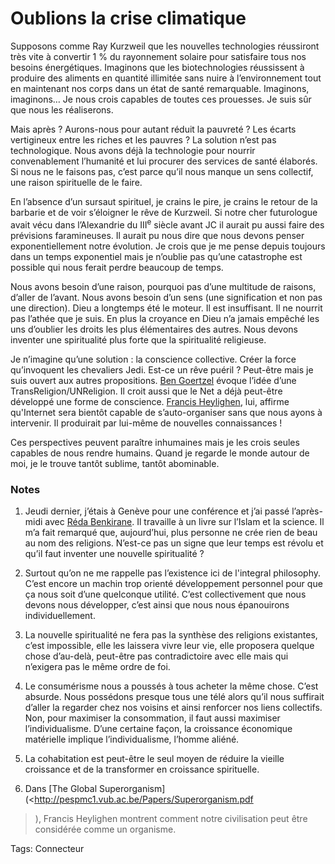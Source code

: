 # Oublions la crise climatique

Supposons comme Ray Kurzweil que les nouvelles technologies réussiront très vite à convertir 1 % du rayonnement solaire pour satisfaire tous nos besoins énergétiques. Imaginons que les biotechnologies réussissent à produire des aliments en quantité illimitée sans nuire à l’environnement tout en maintenant nos corps dans un état de santé remarquable. Imaginons, imaginons… Je nous crois capables de toutes ces prouesses. Je suis sûr que nous les réaliserons.

Mais après ? Aurons-nous pour autant réduit la pauvreté ? Les écarts vertigineux entre les riches et les pauvres ? La solution n’est pas technologique. Nous avons déjà la technologie pour nourrir convenablement l’humanité et lui procurer des services de santé élaborés. Si nous ne le faisons pas, c’est parce qu’il nous manque un sens collectif, une raison spirituelle de le faire.<span id="more-6238"></span>

En l’absence d’un sursaut spirituel, je crains le pire, je crains le retour de la barbarie et de voir s’éloigner le rêve de Kurzweil. Si notre cher futurologue avait vécu dans l’Alexandrie du III<sup>e</sup> siècle avant JC il aurait pu aussi faire des prévisions faramineuses. Il aurait pu nous dire que nous devons penser exponentiellement notre évolution. Je crois que je me pense depuis toujours dans un temps exponentiel mais je n’oublie pas qu’une catastrophe est possible qui nous ferait perdre beaucoup de temps.

Nous avons besoin d’une raison, pourquoi pas d’une multitude de raisons, d’aller de l’avant. Nous avons besoin d’un sens (une signification et non pas une direction). Dieu a longtemps été le moteur. Il est insuffisant. Il ne nourrit pas l’athée que je suis. En plus la croyance en Dieu n’a jamais empêché les uns d’oublier les droits les plus élémentaires des autres. Nous devons inventer une spiritualité plus forte que la spiritualité religieuse.

Je n’imagine qu’une solution : la conscience collective. Créer la force qu’invoquent les chevaliers Jedi. Est-ce un rêve puéril ? Peut-être mais je suis ouvert aux autres propositions. [Ben Goertzel](http://www.goertzel.org/) évoque l’idée d’une TransReligion/UNReligion. Il croit aussi que le Net a déjà peut-être développé une forme de conscience. [Francis Heylighen](http://en.wikipedia.org/wiki/Francis_Heylighen), lui, affirme qu'Internet sera bientôt capable de s’auto-organiser sans que nous ayons à intervenir. Il produirait par lui-même de nouvelles connaissances !

Ces perspectives peuvent paraître <a>inhumaines</a> mais je les crois seules capables de nous rendre humains. Quand je regarde le monde autour de moi, je le trouve tantôt sublime, tantôt abominable.

### Notes

1. Jeudi dernier, j’étais à Genève pour une conférence et j’ai passé l’après-midi avec [Réda Benkirane](http://www.archipress.org/). Il travaille à un livre sur l’Islam et la science. Il m’a fait remarqué que, aujourd’hui, plus personne ne crée rien de beau au nom des religions. N’est-ce pas un signe que leur temps est révolu et qu’il faut inventer une nouvelle spiritualité ?

2. Surtout qu’on ne me rappelle pas l’existence ici de l'integral philosophy. C’est encore un machin trop orienté développement personnel pour que ça nous soit d’une quelconque utilité. C’est collectivement que nous devons nous développer, c’est ainsi que nous nous épanouirons individuellement.

3. La nouvelle spiritualité ne fera pas la synthèse des religions existantes, c’est impossible, elle les laissera vivre leur vie, elle proposera quelque chose d’au-delà, peut-être pas contradictoire avec elle mais qui n’exigera pas le même ordre de foi.

4. Le consumérisme nous a poussés à tous acheter la même chose. C’est absurde. Nous possédons presque tous une télé alors qu’il nous suffirait d’aller la regarder chez nos voisins et ainsi renforcer nos liens collectifs. Non, pour maximiser la consommation, il faut aussi maximiser l’individualisme. D’une certaine façon, la croissance économique matérielle implique l’individualisme, l’homme aliéné.

5. La cohabitation est peut-être le seul moyen de réduire la vieille croissance et de la transformer en croissance spirituelle.

6. Dans [The Global Superorganism](<http://pespmc1.vub.ac.be/Papers/Superorganism.pdf

>), Francis Heylighen montrent comment notre civilisation peut être considérée comme un organisme.

Tags: Connecteur